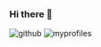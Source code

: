 ### Hi there 👋

<!--
**himisterlee/himisterlee** is a ✨ _special_ ✨ repository because its `README.md` (this file) appears on your GitHub profile.

Here are some ideas to get you started:

- 🔭 I’m currently working on ...
- 🌱 I’m currently learning ...
- 👯 I’m looking to collaborate on ...
- 🤔 I’m looking for help with ...
- 💬 Ask me about ...
- 📫 How to reach me: ...
- 😄 Pronouns: ...
- ⚡ Fun fact: ...
-->
![github](https://img.shields.io/badge/GitHub-100000?style=for-the-badge&logo=github&logoColor=white)
![myprofiles](https://github-readme-stats.vercel.app/api?username=himisterlee&theme=blue-green)
